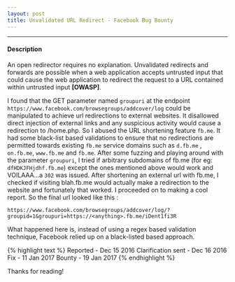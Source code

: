 ```yaml
---
layout: post
title: Unvalidated URL Redirect - Facebook Bug Bounty
---
```


---

#### Description

An open redirector requires no explanation. Unvalidated redirects and forwards are possible when a web application 
accepts untrusted input that could cause the web application to redirect the request to a URL contained within untrusted input <b>[OWASP]</b>.

I found that the GET parameter named `groupuri` at the endpoint `https://www.facebook.com/browsegroups/addcover/log` could be manipulated to achieve
url redirections to external websites. It disallowed direct injection of external links and any suspicious activity would cause a redirection to /home.php.
So I abused the URL shortening feature `fb.me`. It had some black-list based validations to ensure that no redirections are permitted towards existing `fb.me` service domains 
such as `d.fb.me` , `on.fb.me`, `www.fb.me` and `fb.me`.
After some fuzzing and playing around with the parameter `groupuri`, I tried if arbitrary subdomains of fb.me (for eg: `dfHDKJFHjdhf.fb.me`) except the ones mentioned above would work and VOILAAA...a `302` was issued.
After shortening an external url with fb.me, I checked if visiting blah.fb.me would actually make a redirection to the website and fortunately that worked. I proceeded on to making a cool report. So the final url looked like this : 



`https://www.facebook.com/browsegroups/addcover/log/?groupid=1&groupuri=https://<anything>.fb.me/iDent1fi3R`


What happened here is, instead of using a regex based validation technique, Facebook relied up on a black-listed based approach. 

{% highlight text %}
Reported - Dec 15 2016 
Clarification sent - Dec 16 2016
Fix - 11 Jan 2017
Bounty - 19 Jan 2017
{% endhighlight %}

Thanks for reading!
